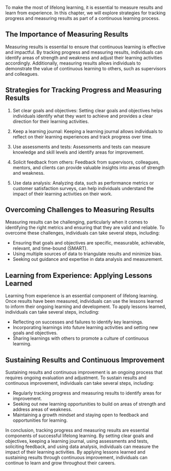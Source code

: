
To make the most of lifelong learning, it is essential to measure results and learn from experience. In this chapter, we will explore strategies for tracking progress and measuring results as part of a continuous learning process.

The Importance of Measuring Results
-----------------------------------

Measuring results is essential to ensure that continuous learning is effective and impactful. By tracking progress and measuring results, individuals can identify areas of strength and weakness and adjust their learning activities accordingly. Additionally, measuring results allows individuals to demonstrate the value of continuous learning to others, such as supervisors and colleagues.

Strategies for Tracking Progress and Measuring Results
------------------------------------------------------

1. Set clear goals and objectives: Setting clear goals and objectives helps individuals identify what they want to achieve and provides a clear direction for their learning activities.

2. Keep a learning journal: Keeping a learning journal allows individuals to reflect on their learning experiences and track progress over time.

3. Use assessments and tests: Assessments and tests can measure knowledge and skill levels and identify areas for improvement.

4. Solicit feedback from others: Feedback from supervisors, colleagues, mentors, and clients can provide valuable insights into areas of strength and weakness.

5. Use data analysis: Analyzing data, such as performance metrics or customer satisfaction surveys, can help individuals understand the impact of their learning activities on their work.

Overcoming Challenges to Measuring Results
------------------------------------------

Measuring results can be challenging, particularly when it comes to identifying the right metrics and ensuring that they are valid and reliable. To overcome these challenges, individuals can take several steps, including:

* Ensuring that goals and objectives are specific, measurable, achievable, relevant, and time-bound (SMART).
* Using multiple sources of data to triangulate results and minimize bias.
* Seeking out guidance and expertise in data analysis and measurement.

Learning from Experience: Applying Lessons Learned
--------------------------------------------------

Learning from experience is an essential component of lifelong learning. Once results have been measured, individuals can use the lessons learned to inform their ongoing learning and development. To apply lessons learned, individuals can take several steps, including:

* Reflecting on successes and failures to identify key learnings.
* Incorporating learnings into future learning activities and setting new goals and objectives.
* Sharing learnings with others to promote a culture of continuous learning.

Sustaining Results and Continuous Improvement
---------------------------------------------

Sustaining results and continuous improvement is an ongoing process that requires ongoing evaluation and adjustment. To sustain results and continuous improvement, individuals can take several steps, including:

* Regularly tracking progress and measuring results to identify areas for improvement.
* Seeking out new learning opportunities to build on areas of strength and address areas of weakness.
* Maintaining a growth mindset and staying open to feedback and opportunities for learning.

In conclusion, tracking progress and measuring results are essential components of successful lifelong learning. By setting clear goals and objectives, keeping a learning journal, using assessments and tests, soliciting feedback, and using data analysis, individuals can measure the impact of their learning activities. By applying lessons learned and sustaining results through continuous improvement, individuals can continue to learn and grow throughout their careers.
